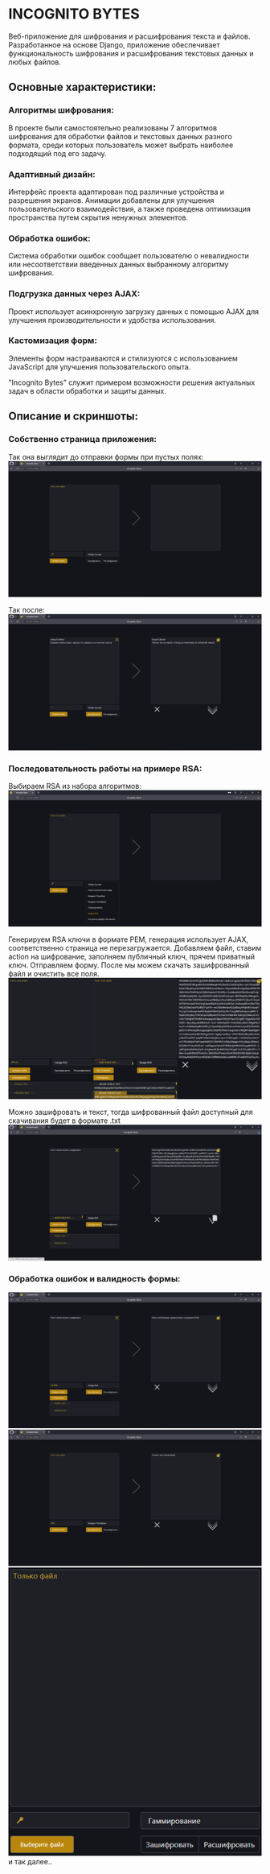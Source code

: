 # INCOGNITO BYTES

Веб-приложение для шифрования и расшифрования текста и файлов. Разработанное на основе Django, приложение обеспечивает функциональность шифрования и расшифрования текстовых данных и любых файлов.

## Основные характеристики:

### Алгоритмы шифрования:
В проекте были самостоятельно реализованы 7 алгоритмов шифрования для обработки файлов и текстовых данных разного формата, среди которых пользователь может выбрать наиболее подходящий под его задачу.

### Адаптивный дизайн:
Интерфейс проекта адаптирован под различные устройства и разрешения экранов. Анимации добавлены для улучшения пользовательского взаимодействия, а также проведена оптимизация пространства путем скрытия ненужных элементов.

### Обработка ошибок:
Система обработки ошибок сообщает пользователю о невалидности или несоответствии введенных данных выбранному алгоритму шифрования.

### Подгрузка данных через AJAX:
Проект использует асинхронную загрузку данных с помощью AJAX для улучшения производительности и удобства использования.

### Кастомизация форм:
Элементы форм настраиваются и стилизуются с использованием JavaScript для улучшения пользовательского опыта.

"Incognito Bytes" служит примером возможности решения актуальных задач в области обработки и защиты данных.

## Описание и скриншоты:

### Собственно страница приложения:

Так она выглядит до отправки формы при пустых полях:
![](Screenshots/main.png)

Так после:
![](Screenshots/main2.png)

### Последовательность работы на примере RSA:

Выбираем RSA из набора алгоритмов:
![](Screenshots/RSA%20pick.png)

Генерируем RSA ключи в формате PEM, генерация использует AJAX, соответственно страница не перезагружается. Добавляем файл, ставим action на шифрование, заполняем публичный ключ, прячем приватный ключ. Отправляем форму. После мы можем скачать зашифрованный файл и очистить все поля.
![](Screenshots/RSA.png)

Можно зашифровать и текст, тогда шифрованный файл доступный для скачивания будет в формате .txt
![](Screenshots/RSA%20text.png)

### Обработка ошибок и валидность формы:
![](Screenshots/RSA%20error.png)
![](Screenshots/file%20error.png)
![](Screenshots/gamming%20warning.png) и так далее..
